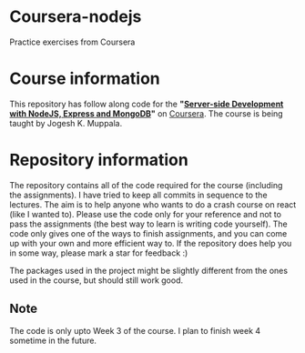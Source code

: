 # Coursera-nodejs
Practice exercises from Coursera

# Course information
This repository has follow along code for the **"[Server-side Development with NodeJS, Express and MongoDB](https://www.coursera.org/learn/server-side-nodejs/)"** on [Coursera](https://www.coursera.org/).
The course is being taught by Jogesh K. Muppala. 

# Repository information
The repository contains all of the code required for the course (including the assignments). I have tried to keep all commits in sequence to the lectures. The aim is to help anyone who wants to do a crash course on react (like I wanted to). Please use the code only for your reference and not to pass the assignments (the best way to learn is writing code yourself).
The code only gives one of the ways to finish assignments, and you can come up with your own and more efficient way to. If the repository does help you in some way, please mark a star for feedback :)

The packages used in the project might be slightly different from the ones used in the course, but should still work good.

## Note
The code is only upto Week 3 of the course. I plan to finish week 4 sometime in the future.
